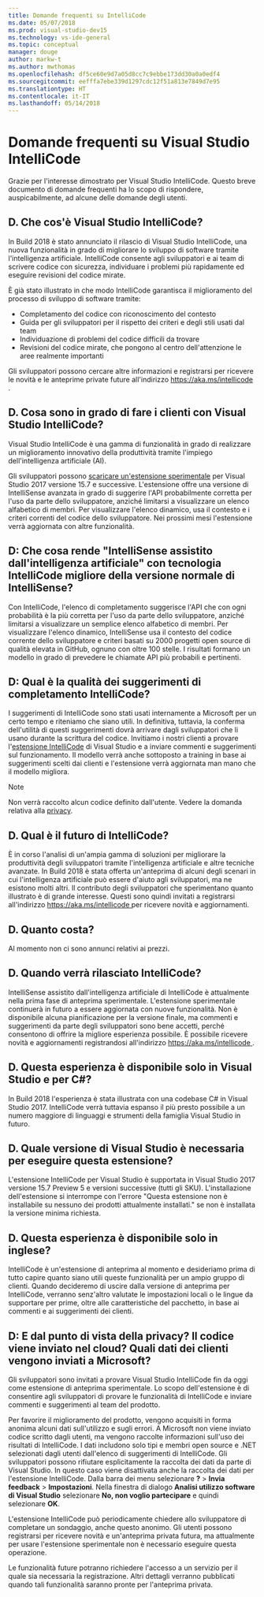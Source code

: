 ```yaml
---
title: Domande frequenti su IntelliCode
ms.date: 05/07/2018
ms.prod: visual-studio-dev15
ms.technology: vs-ide-general
ms.topic: conceptual
manager: douge
author: markw-t
ms.author: mwthomas
ms.openlocfilehash: df5ce60e9d7a05d8cc7c9ebbe173dd30a0a0edf4
ms.sourcegitcommit: eefffa7ebe339d1297cdc12f51a813e7849d7e95
ms.translationtype: HT
ms.contentlocale: it-IT
ms.lasthandoff: 05/14/2018
---
```

# Domande frequenti su Visual Studio IntelliCode

Grazie per l'interesse dimostrato per Visual Studio IntelliCode. Questo breve documento di domande frequenti ha lo scopo di rispondere, auspicabilmente, ad alcune delle domande degli utenti.

## D. Che cos'è Visual Studio IntelliCode?

In Build 2018 è stato annunciato il rilascio di Visual Studio IntelliCode, una nuova funzionalità in grado di migliorare lo sviluppo di software tramite l'intelligenza artificiale. IntelliCode consente agli sviluppatori e ai team di scrivere codice con sicurezza, individuare i problemi più rapidamente ed eseguire revisioni del codice mirate.

È già stato illustrato in che modo IntelliCode garantisca il miglioramento del processo di sviluppo di software tramite:

- Completamento del codice con riconoscimento del contesto
- Guida per gli sviluppatori per il rispetto dei criteri e degli stili usati dal team
- Individuazione di problemi del codice difficili da trovare
- Revisioni del codice mirate, che pongono al centro dell'attenzione le aree realmente importanti

Gli sviluppatori possono cercare altre informazioni e registrarsi per ricevere le novità e le anteprime private future all'indirizzo [ https://aka.ms/intellicode ](https://aka.ms/intellicode).

## D. Cosa sono in grado di fare i clienti con Visual Studio IntelliCode?

Visual Studio IntelliCode è una gamma di funzionalità in grado di realizzare un miglioramento innovativo della produttività tramite l'impiego dell'intelligenza artificiale (AI).

Gli sviluppatori possono [scaricare un'estensione sperimentale](https://go.microsoft.com/fwlink/?linkid=872707) per Visual Studio 2017 versione 15.7 e successive. L'estensione offre una versione di IntelliSense avanzata in grado di suggerire l'API probabilmente corretta per l'uso da parte dello sviluppatore, anziché limitarsi a visualizzare un elenco alfabetico di membri. Per visualizzare l'elenco dinamico, usa il contesto e i criteri correnti del codice dello sviluppatore. Nei prossimi mesi l'estensione verrà aggiornata con altre funzionalità.

## D: Che cosa rende "IntelliSense assistito dall'intelligenza artificiale" con tecnologia IntelliCode migliore della versione normale di IntelliSense?

Con IntelliCode, l'elenco di completamento suggerisce l'API che con ogni probabilità è la più corretta per l'uso da parte dello sviluppatore, anziché limitarsi a visualizzare un semplice elenco alfabetico di membri. Per visualizzare l'elenco dinamico, IntelliSense usa il contesto del codice corrente dello sviluppatore e criteri basati su 2000 progetti open source di qualità elevata in GitHub, ognuno con oltre 100 stelle. I risultati formano un modello in grado di prevedere le chiamate API più probabili e pertinenti.

## D: Qual è la qualità dei suggerimenti di completamento IntelliCode?

I suggerimenti di IntelliCode sono stati usati internamente a Microsoft per un certo tempo e riteniamo che siano utili. In definitiva, tuttavia, la conferma dell'utilità di questi suggerimenti dovrà arrivare dagli sviluppatori che li usano durante la scrittura del codice. Invitiamo i nostri clienti a provare l'[estensione IntelliCode](https://go.microsoft.com/fwlink/?linkid=872707) di Visual Studio e a inviare commenti e suggerimenti sul funzionamento. Il modello verrà anche sottoposto a training in base ai suggerimenti scelti dai clienti e l'estensione verrà aggiornata man mano che il modello migliora.

> [!NOTE]
> Non verrà raccolto alcun codice definito dall'utente. Vedere la domanda relativa alla [privacy](#privacy).

## D. Qual è il futuro di IntelliCode?

È in corso l'analisi di un'ampia gamma di soluzioni per migliorare la produttività degli sviluppatori tramite l'intelligenza artificiale e altre tecniche avanzate. In Build 2018 è stata offerta un'anteprima di alcuni degli scenari in cui l'intelligenza artificiale può essere d'aiuto agli sviluppatori, ma ne esistono molti altri. Il contributo degli sviluppatori che sperimentano quanto illustrato è di grande interesse. Questi sono quindi invitati a registrarsi all'indirizzo [ https://aka.ms/intellicode ](https://aka.ms/intellicode) per ricevere novità e aggiornamenti.

## D. Quanto costa?

Al momento non ci sono annunci relativi ai prezzi.

## D. Quando verrà rilasciato IntelliCode?

IntelliSense assistito dall'intelligenza artificiale di IntelliCode è attualmente nella prima fase di anteprima sperimentale. L'estensione sperimentale continuerà in futuro a essere aggiornata con nuove funzionalità. Non è disponibile alcuna pianificazione per la versione finale, ma commenti e suggerimenti da parte degli sviluppatori sono bene accetti, perché consentono di offrire la migliore esperienza possibile. È possibile ricevere novità e aggiornamenti registrandosi all'indirizzo [ https://aka.ms/intellicode ](https://aka.ms/intellicode).

## D. Questa esperienza è disponibile solo in Visual Studio e per C#?

In Build 2018 l'esperienza è stata illustrata con una codebase C# in Visual Studio 2017. IntelliCode verrà tuttavia espanso il più presto possibile a un numero maggiore di linguaggi e strumenti della famiglia Visual Studio in futuro.

## D. Quale versione di Visual Studio è necessaria per eseguire questa estensione?

L'estensione IntelliCode per Visual Studio è supportata in Visual Studio 2017 versione 15.7 Preview 5 e versioni successive (tutti gli SKU). L'installazione dell'estensione si interrompe con l'errore "Questa estensione non è installabile su nessuno dei prodotti attualmente installati." se non è installata la versione minima richiesta.

## D. Questa esperienza è disponibile solo in inglese?

IntelliCode è un'estensione di anteprima al momento e desideriamo prima di tutto capire quanto siano utili queste funzionalità per un ampio gruppo di clienti. Quando decideremo di uscire dalla versione di anteprima per IntelliCode, verranno senz'altro valutate le impostazioni locali o le lingue da supportare per prime, oltre alle caratteristiche del pacchetto, in base ai commenti e ai suggerimenti dei clienti. 

## <a name="privacy"/> D: E dal punto di vista della privacy? Il codice viene inviato nel cloud? Quali dati dei clienti vengono inviati a Microsoft?

Gli sviluppatori sono invitati a provare Visual Studio IntelliCode fin da oggi come estensione di anteprima sperimentale. Lo scopo dell'estensione è di consentire agli sviluppatori di provare le funzionalità di IntelliCode e inviare commenti e suggerimenti al team del prodotto.

Per favorire il miglioramento del prodotto, vengono acquisiti in forma anonima alcuni dati sull'utilizzo e sugli errori. A Microsoft non viene inviato codice scritto dagli utenti, ma vengono raccolte informazioni sull'uso dei risultati di IntelliCode. I dati includono solo tipi e membri open source e .NET selezionati dagli utenti dall'elenco di suggerimenti di IntelliCode. Gli sviluppatori possono rifiutare esplicitamente la raccolta dei dati da parte di Visual Studio. In questo caso viene disattivata anche la raccolta dei dati per l'estensione IntelliCode. Dalla barra dei menu selezionare **?** > **Invia feedback** > **Impostazioni**. Nella finestra di dialogo **Analisi utilizzo software di Visual Studio** selezionare **No, non voglio partecipare** e quindi selezionare **OK**.

L'estensione IntelliCode può periodicamente chiedere allo sviluppatore di completare un sondaggio, anche questo anonimo. Gli utenti possono registrarsi per ricevere novità e un'anteprima privata futura, ma attualmente per usare l'estensione sperimentale non è necessario eseguire questa operazione.

Le funzionalità future potranno richiedere l'accesso a un servizio per il quale sia necessaria la registrazione. Altri dettagli verranno pubblicati quando tali funzionalità saranno pronte per l'anteprima privata.
